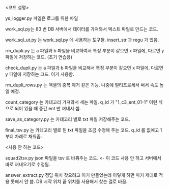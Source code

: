 <코드 설명>

ys_logger.py 파일은 로그를 위한 파일

work_sql.py는 83 번 DB 서버에서 데이터를 가져와서 텍스트 파일로 만드는 코드.

work_sql_ut.py 는 work_sql.py 에 사용하는 도구들. insert_str 과 regu 가 있음.

rm_dupli.py 는 a 파일과 b 파일을 비교하여서 특정 부분이 같으면 x 파일에, 다르면 y 파일에 저장하는 코드. (초기 연습용)

check_dupli.py 는 a 파일과 b 파일을 비교해서 특정 부분이 같으면 x 파일에, 다르면 y 파일에 저장하는 코드. 이거 사용함.

rm_dupli_rows.py 는 엑셀의 중복 제거 같은 기능. 나중에 멀티프로세서 써서 속도 높일 예정.

count_category 는 카테고리 가져와서 세는 파일. q_id 가 "1_c3_ent_01-1" 이런 식으로 되어 있을 때 중간 ent 만 꺼내서 셈.

save_as_category.py 는 카테고리 별로 txt 파일 저장해주는 코드.

final_tsv.py 는 카테고리 별로 된 txt 파일을 조금 수정해 주는 코드. q_id 를 없애고 1부터 차례로 채워줌.

<사용 안 하는 코드>

squad2tsv.py json 파일을 tsv 로 바꿔주는 코드. <- 이 코드 사용 안 하고 서버에서 바로 꺼내오기로 수정됨.

answer_extract.py 정답 위치 찾으려고 이거 만들었는데 이렇게 하면 마커 제대로 적용 못해서 안 씀. DB 시작 위치 끝 위치를 사용해서 찾는 걸로 바꿈.

